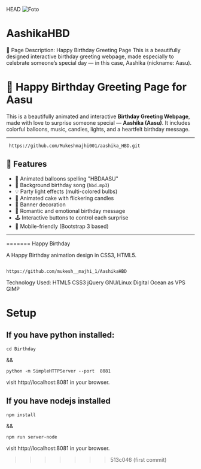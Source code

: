 HEAD
![Foto](https://github.com/Mukeshmajhi001/aashika_HBD/tree/5add63695d0531813925a717287f64985df933b2/ScreenShot)
# AashikaHBD
🎉 Page Description: Happy Birthday Greeting Page This is a beautifully designed interactive birthday greeting webpage, made especially to celebrate someone’s special day — in this case, Aashika (nickname: Aasu).
# 🎂 Happy Birthday Greeting Page for Aasu

This is a beautifully animated and interactive **Birthday Greeting Webpage**, made with love to surprise someone special — **Aashika (Aasu)**. It includes colorful balloons, music, candles, lights, and a heartfelt birthday message.

---
```
 https://github.com/Mukeshmajhi001/aashika_HBD.git

```
## 🌟 Features

- 🎈 Animated balloons spelling "HBDAASU"
- 🎵 Background birthday song (`hbd.mp3`)
- 💡 Party light effects (multi-colored bulbs)
- 🎂 Animated cake with flickering candles
- 🎀 Banner decoration
- 💌 Romantic and emotional birthday message
- 🕹️ Interactive buttons to control each surprise
- 📱 Mobile-friendly (Bootstrap 3 based)

---


=======
Happy Birthday

A Happy Birthday animation design in CSS3, HTML5.

```

https://github.com/mukesh__majhi_1/AashikaHBD

```

Technology Used: HTML5 CSS3 jQuery  GNU/Linux Digital Ocean as VPS GIMP

# Setup

## If you have python installed:
```
cd Birthday
```

&& 

```
python -m SimpleHTTPServer --port  8081
```

visit http://localhost:8081 in your browser.

## If you have nodejs installed
```
npm install
```
&&

```
npm run server-node
```
visit http://localhost:8081 in your browser.
>>>>>>> 513c046 (first commit)

